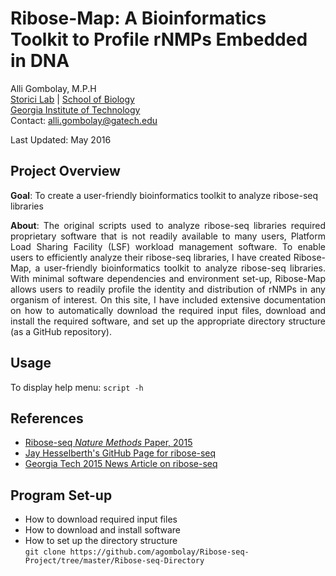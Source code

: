 # Ribose-Map: A Bioinformatics Toolkit to Profile rNMPs Embedded in DNA
Alli Gombolay, M.P.H  
[Storici Lab](http://www.storicilab.gatech.edu/) | [School of Biology](http://www.biology.gatech.edu/)  
[Georgia Institute of Technology](http://www.gatech.edu/)  
Contact: alli.gombolay@gatech.edu

Last Updated: May 2016  

## Project Overview
**Goal**: To create a user-friendly bioinformatics toolkit to analyze ribose-seq libraries

<p align="justify">
<b>About</b>: The original scripts used to analyze ribose-seq libraries required proprietary software that is not readily available to many users, Platform Load Sharing Facility (LSF) workload management software.  To enable users to efficiently analyze their ribose-seq libraries, I have created Ribose-Map, a user-friendly bioinformatics toolkit to analyze ribose-seq libraries.  With minimal software dependencies and environment set-up, Ribose-Map allows users to readily profile the identity and distribution of rNMPs in any organism of interest.  On this site, I have included extensive documentation on how to automatically download the required input files, download and install the required software, and set up the appropriate directory structure (as a GitHub repository).
</p>

## Usage
To display help menu: `script -h`  

## References  
* [Ribose-seq *Nature Methods* Paper, 2015](http://www.ncbi.nlm.nih.gov/pmc/articles/PMC4686381/pdf/nihms742750.pdf)  
* [Jay Hesselberth's GitHub Page for ribose-seq](https://github.com/hesselberthlab/modmap/tree/snake/pipeline/ribose-seq-ms)
* [Georgia Tech 2015 News Article on ribose-seq](http://www.news.gatech.edu/2015/01/26/ribose-seq-identifies-and-locates-ribonucleotides-genomic-dna)

## Program Set-up 
* How to download required input files
* How to download and install software 
* How to set up the directory structure  
```git clone https://github.com/agombolay/Ribose-seq-Project/tree/master/Ribose-seq-Directory```
